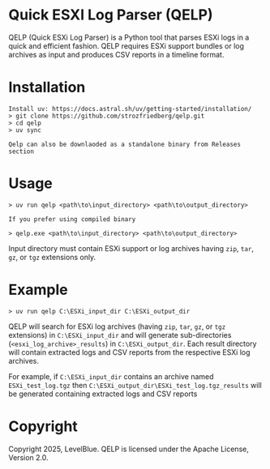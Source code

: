 # Quick ESXI Log Parser (QELP)

QELP (Quick ESXi Log Parser) is a Python tool that parses ESXi logs in a quick and efficient fashion.
QELP requires ESXi support bundles or log archives as input and produces CSV reports in a timeline format.

Installation
=============

    Install uv: https://docs.astral.sh/uv/getting-started/installation/
    > git clone https://github.com/strozfriedberg/qelp.git
    > cd qelp
    > uv sync

    Qelp can also be downlaoded as a standalone binary from Releases section

Usage
================

    > uv run qelp <path\to\input_directory> <path\to\output_directory>

    If you prefer using compiled binary

    > qelp.exe <path\to\input_directory> <path\to\output_directory>

  Input directory must contain ESXi support or log archives having `zip`, `tar`, `gz`, or `tgz` extensions only.

Example
================
    > uv run qelp C:\ESXi_input_dir C:\ESXi_output_dir
QELP will search for ESXi log archives (having `zip`, `tar`, `gz`, or `tgz` extensions) in `C:\ESXi_input_dir` and will generate sub-directories (`<esxi_log_archive>_results`) in `C:\ESXi_output_dir`. Each result directory will contain extracted logs and CSV reports from the respective ESXi log archives.

For example, if `C:\ESXi_input_dir` contains an archive named `ESXi_test_log.tgz` then `C:\ESXi_output_dir\ESXi_test_log.tgz_results` will be generated containing extracted logs and CSV reports

Copyright
================
Copyright 2025, LevelBlue. QELP is licensed under the Apache License, Version 2.0.


